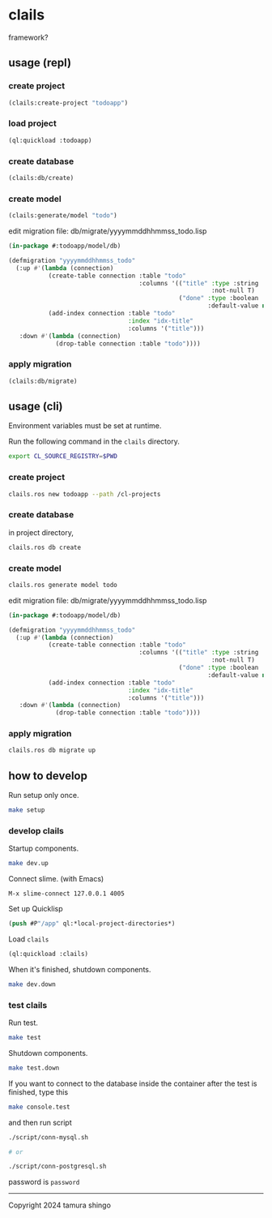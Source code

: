 # clails
framework?

## usage (repl)

### create project

```lisp
(clails:create-project "todoapp")
```


### load project

```lisp
(ql:quickload :todoapp)
```


### create database


```lisp
(clails:db/create)
```

### create model

```lisp
(clails:generate/model "todo")
```


edit migration file: db/migrate/yyyymmddhhmmss_todo.lisp

```lisp
(in-package #:todoapp/model/db)

(defmigration "yyyymmddhhmmss_todo"
  (:up #'(lambda (connection)
           (create-table connection :table "todo"
                                    :columns '(("title" :type :string
                                                        :not-null T)
                                               ("done" :type :boolean
                                                       :default-value nil)))
           (add-index connection :table "todo"
                                 :index "idx-title"
                                 :columns '("title")))
   :down #'(lambda (connection)
             (drop-table connection :table "todo"))))
```

### apply migration


```lisp
(clails:db/migrate)
```


## usage (cli)

Environment variables must be set at runtime.

Run the following command in the `clails` directory.

```bash
export CL_SOURCE_REGISTRY=$PWD
```


### create project

```bash
clails.ros new todoapp --path /cl-projects
```

### create database

in project directory,

```bash
clails.ros db create
```

### create model

```bash
clails.ros generate model todo
```

edit migration file: db/migrate/yyyymmddhhmmss_todo.lisp

```lisp
(in-package #:todoapp/model/db)

(defmigration "yyyymmddhhmmss_todo"
  (:up #'(lambda (connection)
           (create-table connection :table "todo"
                                    :columns '(("title" :type :string
                                                        :not-null T)
                                               ("done" :type :boolean
                                                       :default-value nil)))
           (add-index connection :table "todo"
                                 :index "idx-title"
                                 :columns '("title")))
   :down #'(lambda (connection)
             (drop-table connection :table "todo"))))
```


### apply migration

```bash
clails.ros db migrate up
```


## how to develop

Run setup only once.

```sh
make setup
```

### develop clails

Startup components.

```sh
make dev.up
```


Connect slime.
(with Emacs)

```
M-x slime-connect 127.0.0.1 4005
```


Set up Quicklisp

```lisp
(push #P"/app" ql:*local-project-directories*)
```


Load `clails`

```lisp
(ql:quickload :clails)
```


When it's finished, shutdown components.


```sh
make dev.down
```


### test clails


Run test.

```sh
make test
```


Shutdown components.

```sh
make test.down
```

If you want to connect to the database inside the container after the test is finished, type this

```sh
make console.test
```

and then run script

```sh
./script/conn-mysql.sh

# or

./script/conn-postgresql.sh
```

password is `password`


---
Copyright 2024 tamura shingo
